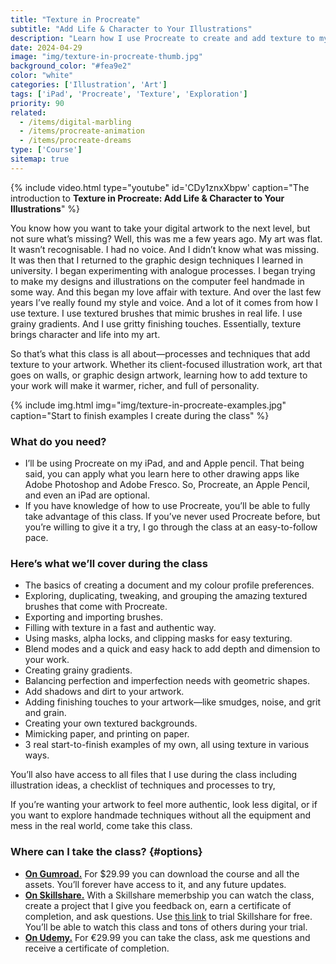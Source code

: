 ```yaml
---
title: "Texture in Procreate"
subtitle: "Add Life & Character to Your Illustrations"
description: "Learn how I use Procreate to create and add texture to my illustrations."
date: 2024-04-29
image: "img/texture-in-procreate-thumb.jpg"
background_color: "#fea9e2"
color: "white"
categories: ['Illustration', 'Art']
tags: ['iPad', 'Procreate', 'Texture', 'Exploration']
priority: 90
related:
  - /items/digital-marbling
  - /items/procreate-animation
  - /items/procreate-dreams
type: ['Course']
sitemap: true
---
```


{% include video.html type="youtube" id='CDy1znxXbpw' caption="The introduction to **Texture in Procreate: Add Life & Character to Your Illustrations**" %}

You know how you want to take your digital artwork to the next level, but not sure what’s missing? Well, this was me a few years ago. My art was flat. It wasn’t recognisable. I had no voice. And I didn’t know what was missing. It was then that I returned to the graphic design techniques I learned in university. I began experimenting with analogue processes. I began trying to make my designs and illustrations on the computer feel handmade in some way. And this began my love affair with texture. And over the last few years I’ve really found my style and voice. And a lot of it comes from how I use texture. I use textured brushes that mimic brushes in real life. I use grainy gradients. And I use gritty finishing touches. Essentially, texture brings character and life into my art.

So that’s what this class is all about—processes and techniques that add texture to your artwork. Whether its client-focused illustration work, art that goes on walls, or graphic design artwork, learning how to add texture to your work will make it warmer, richer, and full of personality.

{% include img.html img="img/texture-in-procreate-examples.jpg" caption="Start to finish examples I create during the class" %}

### What do you need?

- I’ll be using Procreate on my iPad, and and Apple pencil. That being said, you can apply what you learn here to other drawing apps like Adobe Photoshop and Adobe Fresco. So, Procreate, an Apple Pencil, and even an iPad are optional.
- If you have knowledge of how to use Procreate, you’ll be able to fully take advantage of this class. If you’ve never used Procreate before, but you’re willing to give it a try, I go through the class at an easy-to-follow pace.

### Here’s what we’ll cover during the class

- The basics of creating a document and my colour profile preferences.
- Exploring, duplicating, tweaking, and grouping the amazing textured brushes that come with Procreate.
- Exporting and importing brushes.
- Filling with texture in a fast and authentic way.
- Using masks, alpha locks, and clipping masks for easy texturing.
- Blend modes and a quick and easy hack to add depth and dimension to your work.
- Creating grainy gradients.
- Balancing perfection and imperfection needs with geometric shapes.
- Add shadows and dirt to your artwork.
- Adding finishing touches to your artwork—like smudges, noise, and grit and grain.
- Creating your own textured backgrounds.
- Mimicking paper, and printing on paper.
- 3 real start-to-finish examples of my own, all using texture in various ways.

You’ll also have access to all files that I use during the class including illustration ideas, a checklist of techniques and processes to try, 

If you’re wanting your artwork to feel more authentic, look less digital, or if you want to explore handmade techniques without all the equipment and mess in the real world, come take this class.

### Where can I take the class? {#options}

- [**On Gumroad.**](https://richarmstrong.gumroad.com/l/texture-in-procreate) For $29.99 you can download the course and all the assets. You’ll forever have access to it, and any future updates.
- [**On Skillshare.**](https://skl.sh/4aWAtQs) With a Skillshare memerbship you can watch the class, create a project that I give you feedback on, earn a certificate of completion, and ask questions. Use [this link](https://skl.sh/4aWAtQs) to trial Skillshare for free. You’ll be able to watch this class and tons of others during your trial.
- [**On Udemy.**](https://www.udemy.com/course/texture-in-procreate) For €29.99 you can take the class, ask me questions and receive a certificate of completion.
